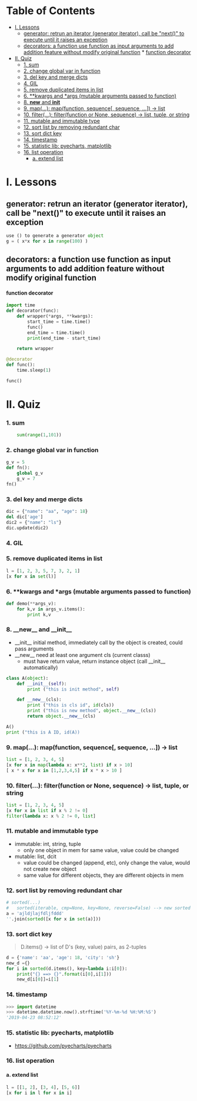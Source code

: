 Table of Contents
=================
* [I. Lessons](#i-lessons)
   * [generator: retrun an iterator (generator iterator), call be "next()" to execute until it raises an exception](#generator-retrun-an-iterator-generator-iterator-call-be-next-to-execute-until-it-raises-an-exception)
   * [decorators: a function use function as input arguments to add addition feature without modify original function](#decorators-a-function-use-function-as-input-arguments-to-add-addition-feature-without-modify-original-function)
         * [function decorator](#function-decorator)
* [II. Quiz](#ii-quiz)
   * [1. sum](#1-sum)
   * [2. change global var in function](#2-change-global-var-in-function)
   * [3. del key and merge dicts](#3-del-key-and-merge-dicts)
   * [4. GIL](#4-gil)
   * [5. remove duplicated items in list](#5-remove-duplicated-items-in-list)
   * [6. **kwargs and *args (mutable arguments passed to function)](#6-kwargs-and-args-mutable-arguments-passed-to-function)
   * [8. __new__ and __init__](#8-__new__-and-__init__)
   * [9. map(...): map(function, sequence[, sequence, ...]) -&gt; list](#9-map-mapfunction-sequence-sequence----list)
   * [10. filter(...): filter(function or None, sequence) -&gt; list, tuple, or string](#10-filter-filterfunction-or-none-sequence---list-tuple-or-string)
   * [11. mutable and immutable type](#11-mutable-and-immutable-type)
   * [12. sort list by removing redundant char](#12-sort-list-by-removing-redundant-char)
   * [13. sort dict key](#13-sort-dict-key)
   * [14. timestamp](#14-timestamp)
   * [15. statistic lib: pyecharts, matplotlib](#15-statistic-lib-pyecharts-matplotlib)
   * [16. list operation](#16-list-operation)
      * [a. extend list](#a-extend-list)


# I. Lessons #
## generator: retrun an iterator (generator iterator), call be "next()" to execute until it raises an exception
```python
use () to generate a generator object
g = ( x*x for x in range(100) )
```

## decorators: a function use function as input arguments to add addition feature without modify original function

#### function decorator
```python
import time
def decorator(func):
    def wrapper(*args, **kwargs):
        start_time = time.time()
        func()
        end_time = time.time()
        print(end_time - start_time)

    return wrapper

@decorator
def func():
    time.sleep(1)

func()
```

# II. Quiz #
### 1. sum
``` python
    sum(range(1,101))
```

### 2. change global var in function
```python
g_v = 5
def fn():
    global g_v
    g_v = 7
fn()
```

### 3. del key and merge dicts
```python
dic = {"name": "aa", "age": 18}
del dic['age']
dic2 = {"name": "ls"}
dic.update(dic2)
```

### 4. GIL


### 5. remove duplicated items in list
```python
l = [1, 2, 3, 5, 7, 3, 2, 1]
[x for x in set(l)]
```

### 6. \*\*kwargs and \*args (mutable arguments passed to function)
```python
def demo(**args_v):
    for k,v in args_v.items():
        print k,v
```



### 8. \_\_new\_\_ and \_\_init\_\_
+ \_\_init\_\_ initial method, immediately call by the object is created, could pass arguments
+ \_\_new\_\_ need at least one argument cls (current classs)
    - must have return value, return instance object (call \_\_init\_\_ automatically)

```python
class A(object):
    def __init__(self):
        print ("this is init method", self)

    def __new__(cls):
        print ("this is cls id", id(cls))
        print ("this is new method", object.__new__(cls))
        return object.__new__(cls)

A()
print ("this is A ID, id(A))
```

### 9. map(...): map(function, sequence[, sequence, ...]) -> list
```python
list = [1, 2, 3, 4, 5]
[x for x in map(lambda x: x**2, list) if x > 10]
[ x * x for x in [1,2,3,4,5] if x * x > 10 ]
```

### 10. filter(...): filter(function or None, sequence) -> list, tuple, or string
```python
list = [1, 2, 3, 4, 5]
[x for x in list if x % 2 != 0]
filter(lambda x: x % 2 != 0, list]
```

### 11. mutable and immutable type
- immutable: int, string, tuple
    + only one object in mem for same value, value could be changed
- mutable: list, dcit
    + value could be changed (append, etc), only change the value, would not create new object
    + same value for different objects, they are different objects in mem


### 12. sort list by removing redundant char
```python
# sorted(...)
#   sorted(iterable, cmp=None, key=None, reverse=False) --> new sorted list
a = 'ajldjlajfdljfddd'
''.join(sorted([x for x in set(a)]))
```

### 13. sort dict key
> D.items() -> list of D's (key, value) pairs, as 2-tuples
```python
d = {'name': 'aa', 'age': 18, 'city': 'sh'}
new_d ={}
for i in sorted(d.items(), key=lambda i:i[0]):
    print("{} ==> {}".format(i[0],i[1]))
    new_d[i[0]]=i[1]
```


### 14. timestamp
```python
>>> import datetime
>>> datetime.datetime.now().strftime('%Y-%m-%d %H:%M:%S')
'2019-04-23 08:52:12'
```

### 15. statistic lib: pyecharts, matplotlib
- https://github.com/pyecharts/pyecharts


### 16. list operation
#### a. extend list
```python
l = [[1, 2], [3, 4], [5, 6]]
[x for i in l for x in i]
```
